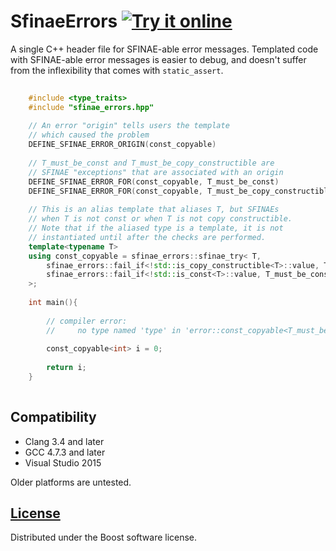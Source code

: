 <!--
Copyright Barrett Adair 2016
Distributed under the Boost Software License, Version 1.0.
(See accompanying file LICENSE.md or copy at http://boost.org/LICENSE_1_0.txt)
-->

# SfinaeErrors <a target="_blank" href="http://melpon.org/wandbox/permlink/eBn8swZQKzG1Hmmd">![Try it online][badge.wandbox]</a>

A single C++ header file for SFINAE-able error messages. Templated code with SFINAE-able error messages is easier to debug, and doesn't suffer from the inflexibility that comes with `static_assert`.

```cpp
    
    #include <type_traits>
    #include "sfinae_errors.hpp"
    
    // An error "origin" tells users the template
    // which caused the problem 
    DEFINE_SFINAE_ERROR_ORIGIN(const_copyable)
    
    // T_must_be_const and T_must_be_copy_constructible are 
    // SFINAE "exceptions" that are associated with an origin
    DEFINE_SFINAE_ERROR_FOR(const_copyable, T_must_be_const)
    DEFINE_SFINAE_ERROR_FOR(const_copyable, T_must_be_copy_constructible)
        
    // This is an alias template that aliases T, but SFINAEs
    // when T is not const or when T is not copy constructible.
    // Note that if the aliased type is a template, it is not
    // instantiated until after the checks are performed.
    template<typename T>
    using const_copyable = sfinae_errors::sfinae_try< T,
        sfinae_errors::fail_if<!std::is_copy_constructible<T>::value, T_must_be_copy_constructible>,
        sfinae_errors::fail_if<!std::is_const<T>::value, T_must_be_const>
    >;
    
    int main(){
        
        // compiler error:
        //     no type named 'type' in 'error::const_copyable<T_must_be_const_>::_'
        
        const_copyable<int> i = 0;
        
        return i;
    }
    
```

## Compatibility

* Clang 3.4 and later
* GCC 4.7.3 and later
* Visual Studio 2015

Older platforms are untested.

## [License](LICENSE.md)

Distributed under the Boost software license.

<!-- Links -->
[badge.Wandbox]: https://img.shields.io/badge/try%20it-online-blue.svg

